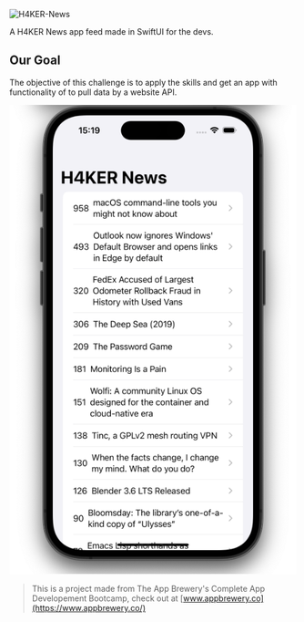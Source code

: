 ![H4KER-News](https://socialify.git.ci/andremporto/H4KER-News/image?description=1&forks=1&issues=1&language=1&name=1&owner=1&pattern=Signal&pulls=1&stargazers=1&theme=Auto)

A H4KER News app feed made in SwiftUI for the devs.

## Our Goal

The objective of this challenge is to apply the skills and get an app with functionality of to pull data by a website API.

![H4KER News Banner](Documentation/h4ckerNews.png)

> This is a project made from The App Brewery's Complete App Developement Bootcamp, check out at [www.appbrewery.co](https://www.appbrewery.co/)
